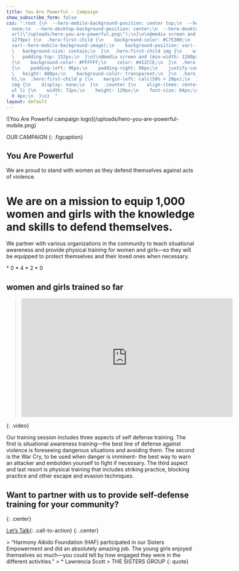 ```yaml
---
title: You Are Powerful - Campaign
show_subscribe_form: false
css: ":root {\n  --hero-mobile-background-position: center top;\n  --hero-mobile-background-image:
  none;\n  --hero-desktop-background-position: center;\n  --hero-desktop-background-image:
  url(\"/uploads/hero-you-are-powerful.png\");\n}\n\n@media screen and (max-width:
  1279px) {\n  .hero:first-child {\n    background-color: #C75300;\n    background-image:
  var(--hero-mobile-background-image);\n    background-position: var(--hero-mobile-background-position);\n
  \   background-size: contain;\n  }\n  .hero:first-child img {\n    width: 100%;\n
  \   padding-top: 152px;\n  }\n}\n@media screen and (min-width: 1280px) {\n  #main-navigation>section>ul>li:last-child>a
  {\n    background-color: #FFFFFF;\n    color: #412CCE;\n  }\n  .hero:first-child
  {\n    padding-left: 96px;\n    padding-right: 96px;\n    justify-content: center;\n
  \   height: 800px;\n    background-color: transparent;\n  }\n  .hero:first-child
  h1,\n  .hero:first-child p {\n    margin-left: calc(50% + 20px);\n  }\n  .hero:first-child
  img {\n    display: none;\n  }\n  .counter {\n    align-items: center;\n  }\n  .counter
  ul li {\n    width: 72px;\n    height: 120px;\n    font-size: 64px;\n    margin:
  0 4px;\n  }\n}  "
layout: default
---
```


<section class="hero you-are-powerful">
![You Are Powerful campaign logo](/uploads/hero-you-are-powerful-mobile.png)

OUR CAMPAIGN
{: .figcaption}

# You Are Powerful

We are proud to stand with women as they defend themselves against acts of violence. 
</section>

# We are on a mission to equip 1,000 women and girls with the knowledge and skills to defend themselves.

We partner with various organizations in the community to teach situational awareness and provide physical training for women and girls—so they will be equipped to protect themselves and their loved ones when necessary.

<section class="counter">
* 0
* 4
* 2
* 0

## women and girls trained so far
</section>

> <iframe width="560" height="315" src="https://www.youtube-nocookie.com/embed/9EdwEYLN_XU?controls=0" frameborder="0" allowfullscreen></iframe>
{: .video}

Our training session includes three aspects of self defense training. The first is situational awareness training—the best line of defense against violence is foreseeing dangerous situations and avoiding them. The second is the War Cry, to be used when danger is imminent- the best way to warn an attacker and embolden yourself to fight if necessary. The third aspect and last resort is physical training that includes striking practice, blocking practice and other escape and evasion techniques. 

## Want to partner with us to provide self-defense training for your community?
{: .center}

[Let’s Talk](/contact){: .call-to-action}
{: .center}

<section class="hero social-proof no-padding">
> “Harmony Aikido Foundation (HAF) participated in our Sisters Empowerment and did an absolutely amazing job. The young girls enjoyed themselves so much—you could tell by how engaged they were in the different activities.”
> * Lawrencia Scott
    > THE SISTERS GROUP
{: quote}
</section>
<section class="hero image-only" style="background-image: url('/uploads/hero-you-are-powerful-footer.png')">
</section>